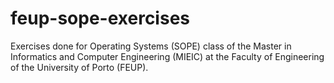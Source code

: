 # feup-sope-exercises
Exercises done for Operating Systems (SOPE) class of the Master in Informatics and Computer Engineering (MIEIC) at the Faculty of Engineering of the University of Porto (FEUP).
